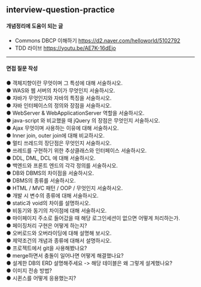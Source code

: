 ## interview-question-practice


#### 개념정리에 도움이 되는 글

* Commons DBCP 이해하기
  https://d2.naver.com/helloworld/5102792
* TDD 라이브
  https://youtu.be/AE7K-16dEjo
---
#### 면접 질문 작성
● 객체지향이란 무엇이며 그 특성에 대해 서술하시오.<br>
● WAS와 웹 서버의 차이가 무엇인지 서술하시오.<br>
● 자바가 무엇인지와 자바의 특징을 서술하시오. <br>
● 자바 인터페이스의 정의와 장점을 서술하시오.<br>
● WebServer & WebApplicationServer 역할을 서술하시오.<br>
● java-script 와 비교했을 때 jQuery 의 장점은 무엇인지 서술하시오.<br>
● Ajax 무엇이며 사용하는 이유에 대해 서술하시오.<br>
● Inner join, outer join에 대해 비교하시오. <br>
● 멀티 쓰레드의 장단점은 무엇인지 서술하시오.<br>
● 쓰레드를 구현하기 위한 추상클래스와 인터페이스 서술하시오. <br>
● DDL, DML, DCL 에 대해 서술하시오. <br>
● 백엔드와 프론트 엔드의 각각 정의를 서술하시오.<br>
● DB와 DBMS의 차이점을 서술하시오.<br>
● DBMS의 종류를 서술하시오.<br>
● HTML / MVC 패턴 / OOP / 무엇인지 서술하시오.<br>
● 개발 시 변수의 종류에 대해 서술하시오.<br>
● static과 void의 차이를 설명하시오.<br>
● 비동기와 동기의 차이점에 대해 서술하시오.<br>
● 마이페이지 주소로 들어갔을 때 해당 로그인세션이 없으면 어떻게 처리하는가. <br>
● 페이징처리 구현은 어떻게 하는지?<br>
● 오버로드와 오버라이딩에 대해 설명해 보시오. <br>
● 제약조건의 개념과 종류에 대해서 설명하시오. <br>
● 프로젝트에서 git을 사용해봤나요?<br>
● merge하면서 충돌이 일어나면 어떻게 해결했나요?<br>
● 설계한 DB의 ERD 설명해주세요 -> 해당 테이블은 왜 그렇게 설계했나요?<br>
● 이미지 전송 방법?<br>
● 시퀸스를 어떻게 응용했는지?<br>

